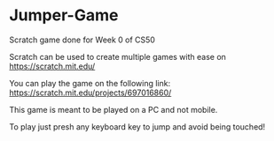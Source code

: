 # Jumper-Game
Scratch game done for Week 0 of CS50


Scratch can be used to create multiple games with ease on https://scratch.mit.edu/

You can play the game on the following link: https://scratch.mit.edu/projects/697016860/

This game is meant to be played on a PC and not mobile.

To play just presh any keyboard key to jump and avoid being touched!
